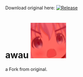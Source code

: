 Download original here: [![Release](https://img.shields.io/github/release/Block-Build/MusikBot.svg)](https://github.com/Block-Build/MusikBot/releases/latest)
# awau ![GitHub Logo](/src/main/resources/64.png)  

a Fork from original.

